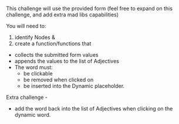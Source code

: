  This challenge will use the provided form (feel free to expand on this challenge,
  and add extra mad libs capabilities)
 
 You will need to:
 1. identify Nodes &
 2. create a function/functions that 
- collects the submitted form values
- appends the values to the list of Adjectives
- The word must: 
    - be clickable
    - be removed when clicked on
    - be inserted into the Dynamic placeholder.

Extra challenge - 
- add the word back into the list of Adjectives when clicking on the
dynamic word.


